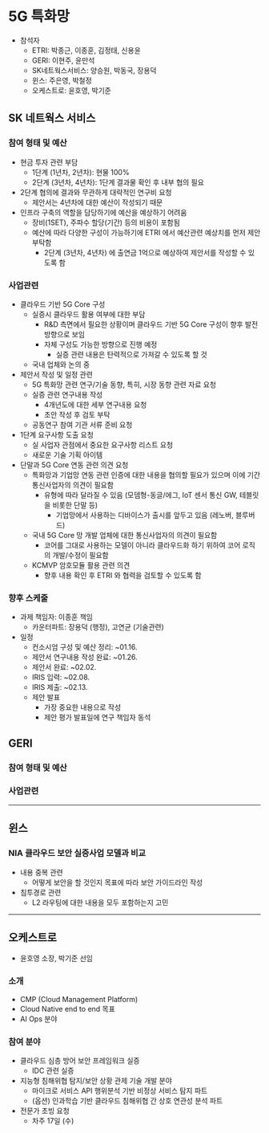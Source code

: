 # 5G 특화망
- 참석자
  - ETRI: 박종근, 이종훈, 김정태, 신용윤
  - GERI: 이현주, 윤만석
  - SK네트웍스서비스: 양승원, 박동국, 장용덕
  - 윈스: 주은영, 박철정
  - 오케스트로: 윤호영, 박기준

## SK 네트웍스 서비스
### 참여 형태 및 예산
- 현금 투자 관련 부담
  - 1단계 (1년차, 2년차): 현물 100%
  - 2단계 (3년차, 4년차): 1단계 결과물 확인 후 내부 협의 필요
- 2단계 협의에 결과와 무관하게 대략적인 연구비 요청
  - 제안서는 4년차에 대한 예산이 작성되기 때문
- 인프라 구축의 역할을 담당하기에 예산을 예상하기 어려움
  - 장비(1SET), 주파수 할당(기간) 등의 비용이 포함됨
  - 예산에 따라 다양한 구성이 가능하기에 ETRI 에서 예산관련 예상치를 먼저 제안 부탁함
    - 2단계 (3년차, 4년차) 에 출연금 1억으로 예상하여 제안서를 작성할 수 있도록 함
### 사업관련
- 클라우드 기반 5G Core 구성
  - 실증시 클라우드 활용 여부에 대한 부담
    - R&D 측면에서 필요한 상황이며 클라우드 기반 5G Core 구성이 향후 발전 방향으로 보임
    - 자체 구성도 가능한 방향으로 진행 예정
      - 실증 관련 내용은 탄력적으로 가져갈 수 있도록 할 것
  - 국내 업체와 논의 중
- 제안서 작성 및 일정 관련
  - 5G 특화망 관련 연구/기술 동향, 특히, 시장 동향 관련 자료 요청
  - 실증 관련 연구내용 작성
    - 4개년도에 대한 세부 연구내용 요청
    - 초안 작성 후 검토 부탁
  - 공동연구 참여 기관 서류 준비 요청
- 1단계 요구사항 도출 요청
  - 실 사업자 관점에서 중요한 요구사항 리스트 요청
  - 새로운 기술 기획 아이템
- 단말과 5G Core 연동 관련 의견 요청
  - 특화망과 기업망 연동 관련 인증에 대한 내용을 협의할 필요가 있으며 이에 기간 통신사업자의 의견이 필요함
    - 유형에 따라 달라질 수 있음 (모뎀형-동글/에그, IoT 센서 통신 GW, 테블릿을 비롯한 단말 등)
      - 기업망에서 사용하는 디바이스가 출시를 앞두고 있음 (레노버, 블루버드)
  - 국내 5G Core 망 개발 업체에 대한 통신사업자의 의견이 필요함
    - 코어를 그대로 사용하는 모델이 아니라 클라우드화 하기 위하여 코어 로직의 개발/수정이 필요함
  - KCMVP 암호모듈 활용 관련 의견
    - 향후 내용 확인 후 ETRI 와 협력을 검토할 수 있도록 함
### 향후 스케줄
- 과제 책임자: 이종훈 책임
  - 카운터파트: 장용덕 (행정), 고연균 (기술관련)
- 일정
  - 컨소시엄 구성 및 예산 정리: ~01.16.
  - 제안서 연구내용 작성 완료: ~01.26.
  - 제안서 완료: ~02.02.
  - IRIS 입력: ~02.08.
  - IRIS 제출: ~02.13.
  - 제안 발표
    - 가장 중요한 내용으로 작성
    - 제안 평가 발표일에 연구 책임자 동석

## GERI
### 참여 형태 및 예산
### 사업관련

---

## 윈스
### NIA 클라우드 보안 실증사업 모델과 비교
- 내용 중복 관련
  - 어떻게 보안을 할 것인지 목표에 따라 보안 가이드라인 작성
- 침투경로 관련
  - L2 라우팅에 대한 내용을 모두 포함하는지 고민

---

## 오케스트로
- 윤호영 소장, 박기준 선임
### 소개
- CMP (Cloud Management Platform)
- Cloud Native end to end 목표
- AI Ops 분야
### 참여 분야
- 클라우드 심층 방어 보안 프레임워크 실증
  - IDC 관련 실증
- 지능형 침해위협 탐지/보안 상황 관제 기술 개발 분야
  - 마이크로 서비스 API 행위분석 기반 비정상 서비스 탐지 파트
  - (옵션) 인과학습 기반 클라우드 침해위협 간 상호 연관성 분석 파트
- 전문가 초빙 요청
  - 차주 17일 (수)